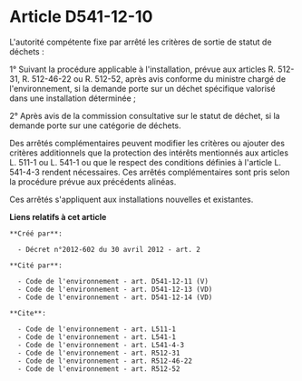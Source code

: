 # Article D541-12-10

L'autorité compétente fixe par arrêté les critères de sortie de statut de déchets : 

1° Suivant la procédure applicable à l'installation, prévue aux articles R. 512-31, R. 512-46-22 ou R. 512-52, après avis
conforme du ministre chargé de l'environnement, si la demande porte sur un déchet spécifique valorisé dans une installation
déterminée ; 

2° Après avis de la commission consultative sur le statut de déchet, si la demande porte sur une catégorie de déchets. 

Des arrêtés complémentaires peuvent modifier les critères ou ajouter des critères additionnels que la protection des intérêts
mentionnés aux articles L. 511-1 ou L. 541-1 ou que le respect des conditions définies à l'article L. 541-4-3 rendent
nécessaires. Ces arrêtés complémentaires sont pris selon la procédure prévue aux précédents alinéas. 

Ces arrêtés s'appliquent aux installations nouvelles et existantes.

**Liens relatifs à cet article**

	**Créé par**:

	  - Décret n°2012-602 du 30 avril 2012 - art. 2

	**Cité par**:

	  - Code de l'environnement - art. D541-12-11 (V)
	  - Code de l'environnement - art. D541-12-13 (VD)
	  - Code de l'environnement - art. D541-12-14 (VD)

	**Cite**:

	  - Code de l'environnement - art. L511-1
	  - Code de l'environnement - art. L541-1
	  - Code de l'environnement - art. L541-4-3
	  - Code de l'environnement - art. R512-31
	  - Code de l'environnement - art. R512-46-22
	  - Code de l'environnement - art. R512-52
